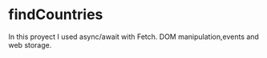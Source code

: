 # findCountries

In this proyect I used async/await with Fetch. DOM manipulation,events and web storage.
